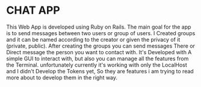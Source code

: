 # CHAT APP

This Web App is developed using Ruby on Rails.
The main goal for the app is to send messages between two users or group of users.
I Created groups and it can be named according to the creator or given the privacy of it (private, public). After creating the groups you can send messages There or  Direct message the person you want to contact with.
It's Developed with A simple GUI to interact with, but also you can manage all the features from the Terminal.
unfortunately currently it's working with only the LocalHost and I didn't Develop the Tokens yet, So they are features i am trying to read more about to develop them in the right way.
